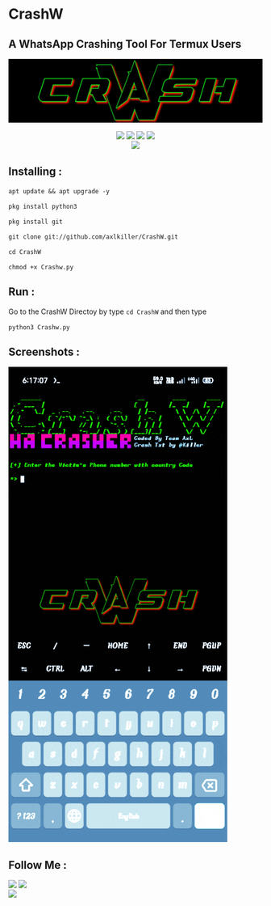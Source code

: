 # CrashW

## A WhatsApp Crashing Tool For Termux Users


![logo](https://github.com/Professorwired/whattsappcrasher/blob/main/20210924_150712.jpg)

<p align="center">
  <img src="https://img.shields.io/badge/Version-1.0.5-lime?style=for-the-badge">
  
  <img src="https://img.shields.io/github/stars/axlkiller/CrashW?color=cyan&style=for-the-badge">
  <img src="https://img.shields.io/github/issues/axlkiller/CrashW?color=magenta&style=for-the-badge">
  <img src="https://img.shields.io/github/forks/axlkiller/CrashW?color=aquamarine&style=for-the-badge"><br/>
<img src="https://img.shields.io/badge/AxL Killer-Killer?color="#E2F516" style=for-the-badge">
</p>



## Installing :

```
apt update && apt upgrade -y
```
```
pkg install python3
```
```
pkg install git
```
```
git clone git://github.com/axlkiller/CrashW.git
```
```
cd CrashW
```
```
chmod +x Crashw.py
```


## Run :

Go to the CrashW Directoy by type `cd CrashW` and then type
```
python3 Crashw.py
```

## Screenshots :


![logo](https://github.com/Professorwired/whattsappcrasher/blob/main/20210924_182617.gif)


## Follow Me :
<p align="left">
  <a href="https://github.com/Professorwired" target="_blank"><img src="https://img.shields.io/badge/Github-AxL--Killer-silver?style=for-the-badge&logo=github"></a>
  <a href="https://www.instagram.com/ailhaidernaqvi/" target="_blank"><img src="https://img.shields.io/badge/Instagram-Gokul-red?style=for-the-badge&logo=instagram"></a><br/>
  <a href="https://facebook.com/alihaider.naqvi.127" target="_blank"><img src="https://img.shields.io/badge/Facebook-Gokul-blue?style=for-the-badge&logo=facebook"></a>
</p>
